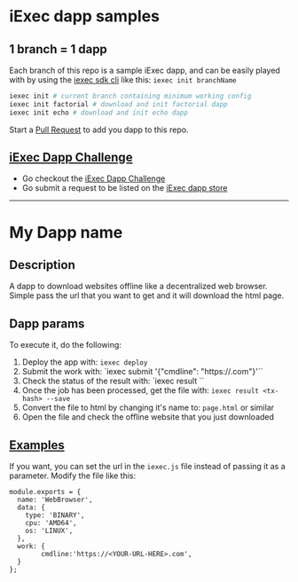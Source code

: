 # iExec dapp samples
## 1 branch = 1 dapp

Each branch of this repo is a sample iExec dapp, and can be easily played with by using the [iexec sdk cli](https://github.com/iExecBlockchainComputing/iexec-sdk) like this:
```iexec init branchName```


```bash
iexec init # current branch containing minimum working config
iexec init factorial # download and init factorial dapp
iexec init echo # download and init echo dapp
```

Start a [Pull Request](https://github.com/iExecBlockchainComputing/iexec-dapp-samples/pulls) to add you dapp to this repo.

## [iExec Dapp Challenge](https://medium.com/iex-ec/the-iexec-%C3%B0app-challenge-150k-of-grants-to-win-abf6798b31ee)

 * Go checkout the [iExec Dapp Challenge](https://medium.com/iex-ec/the-iexec-%C3%B0app-challenge-150k-of-grants-to-win-abf6798b31ee)
 * Go submit a request to be listed on the [iExec dapp store](https://dapps.iex.ec/)

---
# My Dapp name
## Description
A dapp to download websites offline like a decentralized web browser. Simple pass the url that you want to get and it will download the html page.
## Dapp params
To execute it, do the following:
1. Deploy the app with: `iexec deploy`
2. Submit the work with: `iexec submit '{"cmdline": "https://<your-website>.com"}'``
3. Check the status of the result with: `iexec result <tx-hash>``
4. Once the job has been processed, get the file with: `iexec result <tx-hash> --save`
5. Convert the file to html by changing it's name to: `page.html` or similar
6. Open the file and check the offline website that you just downloaded
## [Examples](./examples)
If you want, you can set the url in the `iexec.js` file instead of passing it as a parameter. Modify the file like this:
```
module.exports = {
  name: 'WebBrowser',
  data: {
    type: 'BINARY',
    cpu: 'AMD64',
    os: 'LINUX',
  },
  work: {
		cmdline:'https://<YOUR-URL-HERE>.com',
  }
};
```
